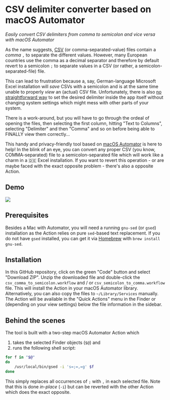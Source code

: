 # CSV delimiter converter based on macOS Automator
*Easily convert CSV delimiters from comma to semicolon and vice versa with macOS
Automator*

As the name suggests,
[CSV](https://en.wikipedia.org/wiki/Comma-separated_values#Standardization) (or
comma-separated-value) files contain a *comma* `,`  to separate the different
values. However, many European countries use the comma as a decimal separator
and therefore by default revert to a semicolon `;` to separate values in a CSV
(or rather, a semicolon-separated-file) file.

This can lead to frustration because a, say, German-language Microsoft Excel
installation will *save* CSVs with a semicolon and is at the same time unable to
properly *view* an (actual) CSV file. Unfortunately, there is also [no
straightforward way](https://superuser.com/a/988762) to set the desired
delimiter inside the app itself without changing system settings which might
mess with other parts of your system.

There is a work-around, but you will have to go through the ordeal of opening
the files, then selecting the first column, hitting "Text to Columns", selecting
"Delimiter" and then "Comma" and so on before being able to FINALLY view them
correctly...

This handy and privacy-friendly tool based on [macOS
Automator](https://support.apple.com/guide/automator/welcome/mac) is here to
help! In the blink of an eye, you can convert any proper CSV (you know,
COMMA-separated) file to a semicolon-separated file which will work like a charm
in a :de: Excel installation. If you want to revert this operation - or are
maybe faced with the exact opposite problem - there's also a opposite Action.

## Demo
![](delim-converter-demo.gif)

## Prerequisites
Besides a Mac with Automator, you will need a running `gnu-sed` (or `gsed`)
installation as the Action relies on pure `sed`-based text replacement. If you
do not have `gsed` installed, you can get it via
[Homebrew](https://formulae.brew.sh/formula/gnu-sed) with `brew install
gnu-sed`.

## Installation
In this GitHub repository, click on the green "Code" button and select "Download
ZIP". Unzip the downloaded file and double-click the
`csv_comma_to_semicolon.workflow` and / or `csv_semicolon_to_comma.workflow`
file. This will install the Action in your macOS Automator library.
Alternatively, you can also copy the files to `~/Library/Services` manually. The
Action will be available in the "Quick Actions" menu in the Finder or (depending
on your view settings) below the file information in the sidebar.

## Behind the scenes
The tool is built with a two-step macOS Automator Action which
1. takes the selected Finder objects (`$@`) and
2. runs the following shell script:

```bash
for f in "$@"
do
	/usr/local/bin/gsed -i 's=;=,=g' $f
done
```

This simply replaces all occurrences of `;` with `,` in each selected file. Note
that this is done *in-place* (`-i`) but can be reverted with the other Action
which does the exact opposite.
